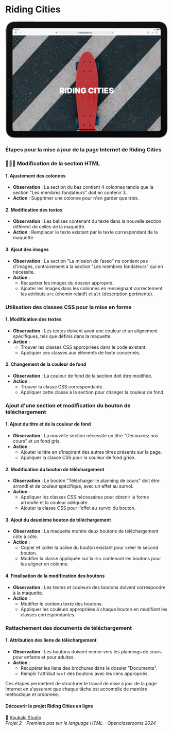 # Riding Cities

![Riding Cities](images/riding-cities.png)

### Étapes pour la mise à jour de la page Internet de Riding Cities

### 👨🏾‍💻 Modification de la section HTML

#### 1. Ajustement des colonnes
- **Observation** : La section du bas contient 4 colonnes tandis que la section "Les membres fondateurs" doit en contenir 3.
- **Action** : Supprimer une colonne pour n'en garder que trois.

#### 2. Modification des textes
- **Observation** : Les balises contenant du texte dans la nouvelle section diffèrent de celles de la maquette.
- **Action** : Remplacer le texte existant par le texte correspondant de la maquette.

#### 3. Ajout des images
- **Observation** : La section "La mission de l’asso" ne contient pas d'images, contrairement à la section "Les membres fondateurs" qui en nécessite.
- **Action** :
  - Récupérer les images du dossier approprié.
  - Ajouter les images dans les colonnes en renseignant correctement les attributs `src` (chemin relatif) et `alt` (description pertinente).

### Utilisation des classes CSS pour la mise en forme

#### 1. Modification des textes
- **Observation** : Les textes doivent avoir une couleur et un alignement spécifiques, tels que définis dans la maquette.
- **Action** :
  - Trouver les classes CSS appropriées dans le code existant.
  - Appliquer ces classes aux éléments de texte concernés.

#### 2. Changement de la couleur de fond
- **Observation** : La couleur de fond de la section doit être modifiée.
- **Action** :
  - Trouver la classe CSS correspondante.
  - Appliquer cette classe à la section pour changer la couleur de fond.

### Ajout d'une section et modification du bouton de téléchargement

#### 1. Ajout du titre et de la couleur de fond
- **Observation** : La nouvelle section nécessite un titre "Découvrez nos cours" et un fond gris.
- **Action** :
  - Ajouter le titre en s'inspirant des autres titres présents sur la page.
  - Appliquer la classe CSS pour la couleur de fond grise.

#### 2. Modification du bouton de téléchargement
- **Observation** : Le bouton "Télécharger le planning de cours" doit être arrondi et de couleur spécifique, avec un effet au survol.
- **Action** :
  - Appliquer les classes CSS nécessaires pour obtenir la forme arrondie et la couleur adéquate.
  - Ajouter la classe CSS pour l'effet au survol du bouton.

#### 3. Ajout du deuxième bouton de téléchargement
- **Observation** : La maquette montre deux boutons de téléchargement côte à côte.
- **Action** :
  - Copier et coller la balise du bouton existant pour créer le second bouton.
  - Modifier la classe appliquée sur la `div` contenant les boutons pour les aligner en colonne.

#### 4. Finalisation de la modification des boutons
- **Observation** : Les textes et couleurs des boutons doivent correspondre à la maquette.
- **Action** :
  - Modifier le contenu texte des boutons.
  - Appliquer les couleurs appropriées à chaque bouton en modifiant les classes correspondantes.

### Rattachement des documents de téléchargement

#### 1. Attribution des liens de téléchargement
- **Observation** : Les boutons doivent mener vers les plannings de cours pour enfants et pour adultes.
- **Action** :
  - Récupérer les liens des brochures dans le dossier "Documents".
  - Remplir l’attribut `href` des boutons avec les liens appropriés.

Ces étapes permettent de structurer le travail de mise à jour de la page Internet en s'assurant que chaque tâche est accomplie de manière méthodique et ordonnée.

#### Découvrir le projet Riding Cities en ligne
🔗 [Koukaki Studio](https://jean-assoumani.github.io/riding-cities/)<br>
<em>Projet 2 - Premiers pas sur le language HTML - Openclassrooms 2024</em>